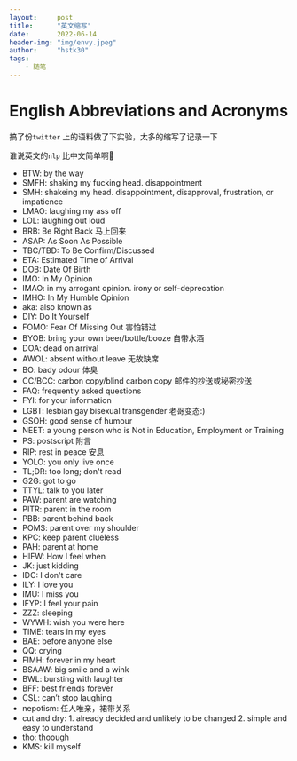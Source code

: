 ```yaml
---
layout:     post
title:      "英文缩写"
date:       2022-06-14
header-img: "img/envy.jpeg"
author:     "hstk30"
tags:
    - 随笔
---
```


# English Abbreviations and Acronyms

搞了份`twitter` 上的语料做了下实验，太多的缩写了记录一下


谁说英文的`nlp` 比中文简单啊🤡

- BTW: by the way
- SMFH: shaking my fucking head. disappointment
- SMH: shakeing my head. disappointment, disapproval, frustration, or impatience
- LMAO: laughing my ass off
- LOL: laughing out loud
- BRB: Be Right Back 马上回来
- ASAP: As Soon As Possible 
- TBC/TBD: To Be Confirm/Discussed
- ETA: Estimated Time of Arrival
- DOB: Date Of Birth
- IMO: In My Opinion
- IMAO: in my arrogant opinion. irony or self-deprecation
- IMHO: In My Humble Opinion
- aka: also known as
- DIY: Do It Yourself
- FOMO: Fear Of Missing Out 害怕错过
- BYOB: bring your own beer/bottle/booze 自带水酒
- DOA: dead on arrival
- AWOL: absent without leave 无故缺席
- BO: bady odour 体臭
- CC/BCC: carbon copy/blind carbon copy 邮件的抄送或秘密抄送
- FAQ: frequently asked questions
- FYI: for your information
- LGBT: lesbian gay bisexual transgender 老哥变态:)
- GSOH: good sense of humour
- NEET: a young person who is Not in Education, Employment or Training
- PS: postscript 附言
- RIP: rest in peace 安息
- YOLO: you only live once
- TL;DR: too long; don't read
- G2G: got to go
- TTYL: talk to you later
- PAW: parent are watching
- PITR: parent in the room
- PBB: parent behind back
- POMS: parent over my shoulder
- KPC: keep parent clueless
- PAH: parent at home
- HIFW: How I feel when 
- JK: just kidding
- IDC: I don't care
- ILY: I love you
- IMU: I miss you
- IFYP: I feel your pain
- ZZZ: sleeping
- WYWH: wish you were here
- TIME: tears in my eyes
- BAE: before anyone else
- QQ: crying
- FIMH: forever in my heart
- BSAAW: big smile and a wink
- BWL: bursting with laughter
- BFF: best friends forever
- CSL: can’t stop laughing
- nepotism: 任人唯亲，裙带关系
- cut and dry: 1. already decided and unlikely to be changed 2. simple and easy to understand
- tho: thoough
- KMS: kill myself

